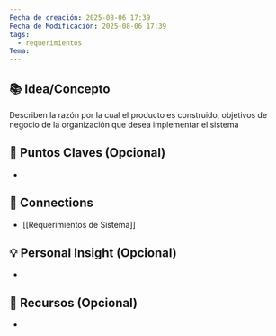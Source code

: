 ```yaml
---
Fecha de creación: 2025-08-06 17:39
Fecha de Modificación: 2025-08-06 17:39
tags:
  - requerimientos
Tema:
---
```



## 📚 Idea/Concepto 

Describen la razón por la cual el producto es construido, objetivos de negocio de la organización que desea implementar el sistema
## 📌 Puntos Claves (Opcional) 
- 

## 🔗 Connections
- [[Requerimientos de Sistema]]

## 💡 Personal Insight (Opcional)
- 
## 🧾 Recursos (Opcional)
- 
